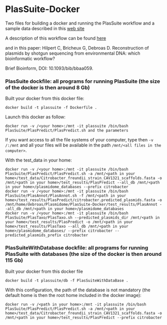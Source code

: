# PlasSuite-Docker

Two files for building a docker and running the PlasSuite workflow and a sample data described in this [web site](https://github.com/pegi3s/dockerfiles/tree/master/plasflow/1.1.0)   

A description of this workflow can be found [here](https://github.com/meb-team/PlasSuite)

and in this paper: Hilpert C, Bricheux G, Debroas D. Reconstruction of plasmids by shotgun sequencing from environmental DNA: which bioinformatic workflow?

Brief Bioinform, DOI: 10.1093/bib/bbaa059.

### PlasSuite dockfile: all programs for running PlasSuite (the size of the docker is then around 8 Gb)

Built your docker from this docker file:
```
docker build -t plassuite -f Dockerfile .
```
Launch this docker as follow:
```
docker run -v /<your home>:/mnt -it plassuite /bin/bash PlasSuite/PlasPredict/PlasPredict.sh and the parameters
```
If you want access to all the file systems of your computer, type then `-v /:/mnt` and all your files will be available in the path `/mnt/<all files in the computer>`.

With the test_data in your home:

```
docker run -v /<your home>:/mnt -it plassuite /bin/bash PlasSuite/PlasPredict/PlasPredict.sh -a /mnt/<path in your home>/test_data/Citrobacter_freundii_strain_CAV1321_scaffolds.fasta -o /mnt/<path in your home>/test_results/PlasPredict --all_db /mnt/<path in your home>/plasmidome_databases --prefix citrobacter
docker run -v /<your home>:/mnt -it plassuite /bin/bash PlasSuite/PlasAnnot/PlasAnnot.sh -f /mnt/<path in your home>/test_results/PlasPredict/citrobacter.predicted_plasmids.fasta -o /mnt/home/debroas/Plasmidome/PlasSuite-Docker/test_results/PlasAnnot --all_db /mnt/<path in your home>/plasmidome_databases
docker run -v /<your home>:/mnt -it plassuite /bin/bash PlasSuite/PlasTaxo/PlasTaxo.sh --predicted_plasmids_dir /mnt/<path in your home>/test_results/PlasPredict -o /mnt/<path in your home>/test_results/PlasTaxo --all_db /mnt/<path in your home>/plasmidome_databases/ --prefix citrobacter --predicted_plasmids_prefix citrobacter 
```

### PlasSuiteWithDatabase dockfile: all programs for running PlasSuite with databases (the size of the docker is then around 115 Gb)

Built your docker from this docker file
```
docker build -t plassuite/db -f PlasSuiteWithDataBase .
```

With this configuration, the path of the database is not mandatory (the default home is then the root home included in the docker image):
```
docker run -v /<path in your home>:/mnt -it plassuite /bin/bash PlasSuite/PlasPredict/PlasPredict.sh -a /mnt/<path in your home>/test_data/Citrobacter_freundii_strain_CAV1321_scaffolds.fasta -o /mnt/<path in your home>/test_results/PlasPredict --prefix citrobacter
```
